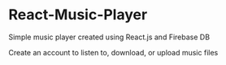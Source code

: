 # React-Music-Player

Simple music player created using React.js and Firebase DB

Create an account to listen to, download, or upload music files
